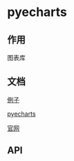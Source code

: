 # pyecharts 

## 作用

图表库

## 文档

[例子](https://echarts.apache.org/handbook/en/get-started/)

[pyecharts ](https://gallery.pyecharts.org/#/README)

[官网](https://pyecharts.org/#/zh-cn/global_options)

## API

